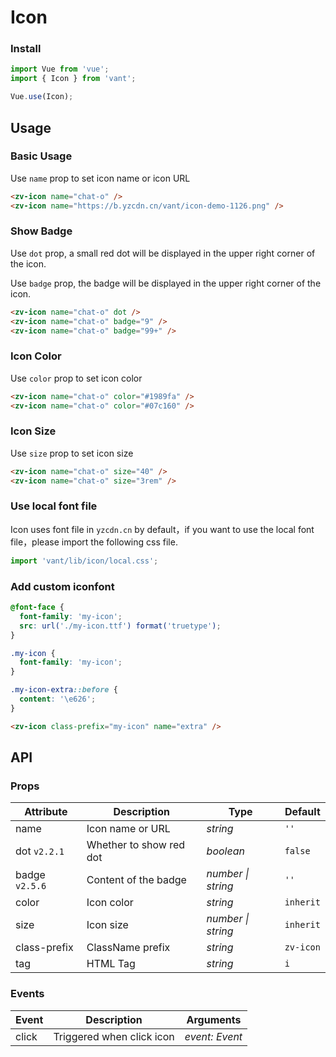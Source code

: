 # Icon

### Install

```js
import Vue from 'vue';
import { Icon } from 'vant';

Vue.use(Icon);
```

## Usage

### Basic Usage

Use `name` prop to set icon name or icon URL

```html
<zv-icon name="chat-o" />
<zv-icon name="https://b.yzcdn.cn/vant/icon-demo-1126.png" />
```

### Show Badge

Use `dot` prop, a small red dot will be displayed in the upper right corner of the icon. 

Use `badge` prop, the badge will be displayed in the upper right corner of the icon.

```html
<zv-icon name="chat-o" dot />
<zv-icon name="chat-o" badge="9" />
<zv-icon name="chat-o" badge="99+" />
```

### Icon Color

Use `color` prop to set icon color

```html
<zv-icon name="chat-o" color="#1989fa" />
<zv-icon name="chat-o" color="#07c160" />
```

### Icon Size

Use `size` prop to set icon size

```html
<zv-icon name="chat-o" size="40" />
<zv-icon name="chat-o" size="3rem" />
```

### Use local font file

Icon uses font file in `yzcdn.cn` by default，if you want to use the local font file，please import the following css file.

```js
import 'vant/lib/icon/local.css';
```

### Add custom iconfont

```css
@font-face {
  font-family: 'my-icon';
  src: url('./my-icon.ttf') format('truetype');
}

.my-icon {
  font-family: 'my-icon';
}

.my-icon-extra::before {
  content: '\e626';
}
```

```html
<zv-icon class-prefix="my-icon" name="extra" />
```

## API

### Props

| Attribute | Description | Type | Default |
|------|------|------|------|
| name | Icon name or URL | *string* | `''` |
| dot `v2.2.1` | Whether to show red dot | *boolean* | `false` |
| badge `v2.5.6` | Content of the badge | *number \| string* | `''` |
| color | Icon color | *string* | `inherit` |
| size | Icon size | *number \| string* | `inherit` |
| class-prefix | ClassName prefix | *string* | `zv-icon` |
| tag | HTML Tag | *string* | `i` |

### Events

| Event | Description | Arguments |
|------|------|------|
| click | Triggered when click icon | *event: Event* |
